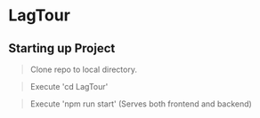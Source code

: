 # LagTour

## Starting up Project

> Clone repo to local directory.

> Execute 'cd LagTour'

> Execute 'npm run start' (Serves both frontend and backend)